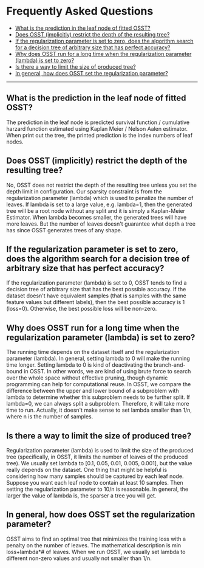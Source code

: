 # Frequently Asked Questions
- [What is the prediction in the leaf node of fitted OSST?](##prediction)
- [Does OSST (implicitly) restrict the depth of the resulting tree?](##depth)
- [If the regularization parameter is set to zero, does the algorithm search for a decision tree of arbitrary size that has perfect accuracy? ](#perfect_accuracy)
- [Why does OSST run for a long time when the regularization parameter (lambda) is set to zero?](##long_run)
- [Is there a way to limit the size of produced tree?](##limit_tree_size)
- [In general, how does OSST set the regularization parameter?](##set_lambda)

---
## What is the prediction in the leaf node of fitted OSST?
The prediction in the leaf node is predicted survival function / cumulative harzard function estimated using Kaplan Meier / Nelson Aalen estimator. When print out the tree, the printed prediction is the index numbers of leaf nodes.


## Does OSST (implicitly) restrict the depth of the resulting tree? 

No, OSST does not restrict the depth of the resulting tree unless you set the depth limit in configuration. Our sparsity constraint is from the regularization parameter (lambda) which is used to penalize the number of leaves. If lambda is set to a large value, e.g. lambda=1, then the generated tree will be a root node without any split and it is simply a Kaplan-Meier Estimator. When lambda becomes smaller, the generated trees will have more leaves. But the number of leaves doesn't guarantee what depth a tree has since OSST generates trees of any shape.



## If the regularization parameter is set to zero, does the algorithm search for a decision tree of arbitrary size that has perfect accuracy? 

If the regularization parameter (lambda) is set to 0, OSST tends to find a decision tree of arbitrary size that has the best possible accuracy. If the dataset doesn't have equivalent samples (that is samples with the same feature values but different labels), then the best possible accuracy is 1 (loss=0). Otherwise, the best possible loss will be non-zero.



## Why does OSST run for a long time when the regularization parameter (lambda) is set to zero?

The running time depends on the dataset itself and the regularization parameter (lambda). In general, setting lambda to 0 will make the running time longer. Setting lambda to 0 is kind of deactivating the branch-and-bound in OSST. In other words, we are kind of using brute force to search over the whole space without effective pruning, though dynamic programming can help for computational reuse. 
In OSST, we compare the difference between the upper and lower bound of a subproblem with lambda to determine whether this subproblem needs to be further split. If lambda=0, we can always split a subproblem. Therefore, it will take more time to run.  Actually, it doesn't make sense to set lambda smaller than 1/n, where n is the number of samples.



## Is there a way to limit the size of produced tree?

Regularization parameter (lambda) is used to limit the size of the produced tree (specifically, in OSST, it limits the number of leaves of the produced tree). We usually set lambda to [0.1, 0.05, 0.01, 0.005, 0.001], but the value really depends on the dataset. One thing that might be helpful is considering how many samples should be captured by each leaf node. Suppose you want each leaf node to contain at least 10 samples. Then setting the regularization parameter to 10/n is reasonable. In general, the larger the value of lambda is, the sparser a tree you will get.



## In general, how does OSST set the regularization parameter? 

OSST aims to find an optimal tree that minimizes the training loss with a penalty on the number of leaves. The mathematical description is min loss+lambda*# of leaves. When we run OSST, we usually set lambda to different non-zero values and usually not smaller than 1/n. 
